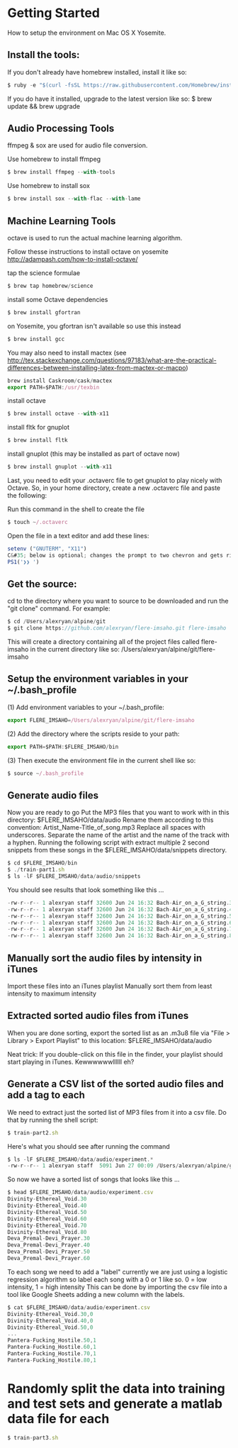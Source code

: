 
# Getting Started

How to setup the environment on Mac OS X Yosemite.


## Install the tools:


If you don't already have homebrew installed, install it like so:
```javascript
$ ruby -e "$(curl -fsSL https://raw.githubusercontent.com/Homebrew/install/master/install)"
```
If you do have it installed, upgrade to the latest version like so:
$ brew update && brew upgrade


## Audio Processing Tools
 ffmpeg & sox are used for audio file conversion.

Use homebrew to install ffmpeg
```javascript
$ brew install ffmpeg --with-tools
```

Use homebrew to install sox
```javascript
$ brew install sox --with-flac --with-lame
```

## Machine Learning Tools
octave is used to run the actual machine learning algorithm.

Follow thesse instructions to install octave on yosemite
http://adampash.com/how-to-install-octave/

tap the science formulae
```javascript
$ brew tap homebrew/science
```

install some Octave dependencies
```javascript
$ brew install gfortran
```

on Yosemite, you gfortran isn't available so use this instead
```javascript
$ brew install gcc
```

You may also need to install mactex
(see http://tex.stackexchange.com/questions/97183/what-are-the-practical-differences-between-installing-latex-from-mactex-or-macpo)

```javascript
brew install Caskroom/cask/mactex
export PATH=$PATH:/usr/texbin
```

install octave
```javascript
$ brew install octave --with-x11
```

install fltk for gnuplot
```javascript
$ brew install fltk
```

install gnuplot (this may be installed as part of octave now)
```javascript
$ brew install gnuplot --with-x11
```

Last, you need to edit your .octaverc file to get gnuplot to play nicely with Octave. So, in your home directory, create a new .octaverc file and paste the following:

Run this command in the shell to create the file
```javascript
$ touch ~/.octaverc
```

Open the file in a text editor and add these lines:
```javascript
setenv ("GNUTERM", "X11")
C&#35; below is optional; changes the prompt to two chevron and gets rid of the long Octave x.x.x >> prompt
PS1('❯❯ ')
```


## Get the source:
cd to the directory where you want to source to be downloaded and
run the "git clone" command.
For example:
```javascript
$ cd /Users/alexryan/alpine/git
$ git clone https://github.com/alexryan/flere-imsaho.git flere-imsaho
```

This will create a directory containing all of the project files called
flere-imsaho in the current directory like so:
/Users/alexryan/alpine/git/flere-imsaho


## Setup the environment variables in your ~/.bash_profile

(1) Add environment variables to your ~/.bash_profile:
```javascript
export FLERE_IMSAHO=/Users/alexryan/alpine/git/flere-imsaho
```
(2) Add the directory where the scripts reside to your path:
```javascript
export PATH=$PATH:$FLERE_IMSAHO/bin
```
(3) Then execute the environment file in the current shell like so:
```javascript
$ source ~/.bash_profile
```


## Generate audio files
Now you are ready to go
Put the MP3 files that you want to work with in this directory:
$FLERE_IMSAHO/data/audio
Rename them according to this convention:
Artist_Name-Title_of_song.mp3
Replace all spaces with underscores.
Separate the name of the artist and the name of the track with a hyphen.
Running the following script with extract multiple 2 second snippets from
these songs in the $FLERE_IMSAHO/data/snippets directory.

```javascript
$ cd $FLERE_IMSAHO/bin
$ ./train-part1.sh
$ ls -lF $FLERE_IMSAHO/data/audio/snippets
```

You should see results that look something like this ...
```javascript
-rw-r--r-- 1 alexryan staff 32600 Jun 24 16:32 Bach-Air_on_a_G_string.30.mp3
-rw-r--r-- 1 alexryan staff 32600 Jun 24 16:32 Bach-Air_on_a_G_string.40.mp3
-rw-r--r-- 1 alexryan staff 32600 Jun 24 16:32 Bach-Air_on_a_G_string.50.mp3
-rw-r--r-- 1 alexryan staff 32600 Jun 24 16:32 Bach-Air_on_a_G_string.60.mp3
-rw-r--r-- 1 alexryan staff 32600 Jun 24 16:32 Bach-Air_on_a_G_string.70.mp3
-rw-r--r-- 1 alexryan staff 32600 Jun 24 16:32 Bach-Air_on_a_G_string.80.mp3
```

## Manually sort the audio files by intensity in iTunes

Import these files into an iTunes playlist
Manually sort them from least intensity to maximum intensity

## Extracted sorted audio files from iTunes

When you are done sorting, export the sorted list as an .m3u8 file
via "File > Library > Export Playlist"
to this location:
$FLERE_IMSAHO/data/audio

Neat trick:
If you double-click on this file in the finder, your playlist should start
playing in iTunes.
Kewwwwwwllllll eh?

## Generate a CSV list of the sorted audio files and add a tag to each

We need to extract just the sorted list of MP3 files from it into a csv file.
Do that by running the shell script:

```javascript
$ train-part2.sh
```

Here's what you should see after running the command

```javascript
$ ls -lF $FLERE_IMSAHO/data/audio/experiment.*
-rw-r--r-- 1 alexryan staff  5091 Jun 27 00:09 /Users/alexryan/alpine/git/flere-imsaho/data/audio/experiment.csv
 ```

So now we have a sorted list of songs that looks like this ...
```javascript
$ head $FLERE_IMSAHO/data/audio/experiment.csv
Divinity-Ethereal_Void.30
Divinity-Ethereal_Void.40
Divinity-Ethereal_Void.50
Divinity-Ethereal_Void.60
Divinity-Ethereal_Void.70
Divinity-Ethereal_Void.80
Deva_Premal-Devi_Prayer.30
Deva_Premal-Devi_Prayer.40
Deva_Premal-Devi_Prayer.50
Deva_Premal-Devi_Prayer.60
```

To each song we need to add a "label"
currently we are just using a logistic regression algorithm
so label each song with a 0 or 1 like so.
0 = low intensity,
1 = high intensity
This can be done by importing the csv file into a tool like Google Sheets
adding a new column with the labels.

```javascript
$ cat $FLERE_IMSAHO/data/audio/experiment.csv
Divinity-Ethereal_Void.30,0
Divinity-Ethereal_Void.40,0
Divinity-Ethereal_Void.50,0
...
Pantera-Fucking_Hostile.50,1
Pantera-Fucking_Hostile.60,1
Pantera-Fucking_Hostile.70,1
Pantera-Fucking_Hostile.80,1
```

# Randomly split the data into training and test sets and generate a matlab data file for each

```javascript
$ train-part3.sh
```
